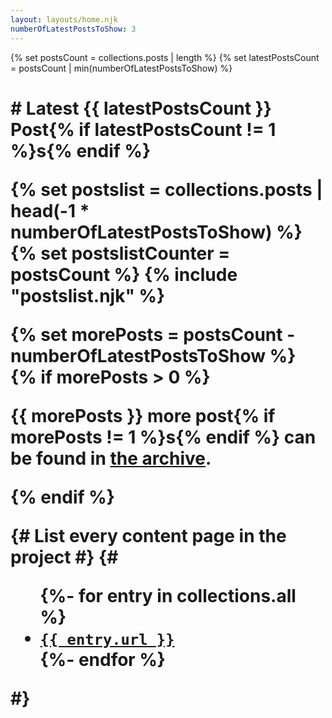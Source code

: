 ```yaml
---
layout: layouts/home.njk
numberOfLatestPostsToShow: 3
---
```


{% set postsCount = collections.posts | length %}
{% set latestPostsCount = postsCount | min(numberOfLatestPostsToShow) %}

<h1>
# Latest {{ latestPostsCount }} Post{% if latestPostsCount != 1 %}s{% endif %}

{% set postslist = collections.posts | head(-1 * numberOfLatestPostsToShow) %}
{% set postslistCounter = postsCount %}
{% include "postslist.njk" %}

{% set morePosts = postsCount - numberOfLatestPostsToShow %}
{% if morePosts > 0 %}

<p>{{ morePosts }} more post{% if morePosts != 1 %}s{% endif %} can be found in <a href="blog.njk">the archive</a>.</p>
{% endif %}

{# List every content page in the project #}
{#

<ul>
	{%- for entry in collections.all %}
	<li><a href="{{ entry.url }}"><code>{{ entry.url }}</code></a></li>
	{%- endfor %}
</ul>
#}
